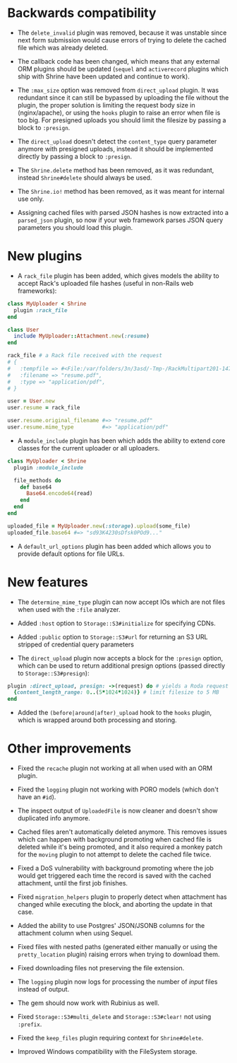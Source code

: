 # Backwards compatibility

* The `delete_invalid` plugin was removed, because it was unstable since next
  form submission would cause errors of trying to delete the cached file which
  was already deleted.

* The callback code has been changed, which means that any external ORM plugins
  should be updated (`sequel` and `activerecord` plugins which ship with
  Shrine have been updated and continue to work).

* The `:max_size` option was removed from `direct_upload` plugin. It was
  redundant since it can still be bypassed by uploading the file without the
  plugin, the proper solution is limiting the request body size in
  (nginx/apache), or using the `hooks` plugin to raise an error when file is
  too big. For presigned uploads you should limit the filesize by passing a
  block to `:presign`.

* The `direct_upload` doesn't detect the `content_type` query parameter anymore
  with presigned uploads, instead it should be implemented directly by passing
  a block to `:presign`.

* The `Shrine.delete` method has been removed, as it was redundant, instead
  `Shrine#delete` should always be used.

* The `Shrine.io!` method has been removed, as it was meant for internal use
  only.

* Assigning cached files with parsed JSON hashes is now extracted into a
  `parsed_json` plugin, so now if your web framework parses JSON query
  parameters you should load this plugin.

# New plugins

* A `rack_file` plugin has been added, which gives models the ability to accept
  Rack's uploaded file hashes (useful in non-Rails web frameworks):

```rb
class MyUploader < Shrine
  plugin :rack_file
end

class User
  include MyUploader::Attachment.new(:resume)
end

rack_file # a Rack file received with the request
# {
#   :tempfile => #<File:/var/folders/3n/3asd/-Tmp-/RackMultipart201-1476-nfw2-0>,
#   :filename => "resume.pdf",
#   :type => "application/pdf",
# }

user = User.new
user.resume = rack_file

user.resume.original_filename #=> "resume.pdf"
user.resume.mime_type         #=> "application/pdf"
```

* A `module_include` plugin has been which adds the ability to extend core
  classes for the current uploader or all uploaders.

```rb
class MyUploader < Shrine
  plugin :module_include

  file_methods do
    def base64
      Base64.encode64(read)
    end
  end
end

uploaded_file = MyUploader.new(:storage).upload(some_file)
uploaded_file.base64 #=> "sd93K4230sDfsk0POd9..."
```

* A `default_url_options` plugin has been added which allows you to provide
  default options for file URLs.

# New features

* The `determine_mime_type` plugin can now accept IOs which are not files when
  used with the `:file` analyzer.

* Added `:host` option to `Storage::S3#initialize` for specifying CDNs.

* Added `:public` option to `Storage::S3#url` for returning an S3 URL stripped
  of credential query parameters

* The `direct_upload` plugin now accepts a block for the `:presign` option,
  which can be used to return additional presign options (passed directly to
  `Storage::S3#presign`):

```rb
plugin :direct_upload, presign: ->(request) do # yields a Roda request object
  {content_length_range: 0..(5*1024*1024)} # limit filesize to 5 MB
end
```

* Added the `(before|around|after)_upload` hook to the `hooks` plugin, which
  is wrapped around both processing and storing.

# Other improvements

* Fixed the `recache` plugin not working at all when used with an ORM plugin.

* Fixed the `logging` plugin not working with PORO models (which don't have an
  `#id`).

* The inspect output of `UploadedFile` is now cleaner and doesn't show
  duplicated info anymore.

* Cached files aren't automatically deleted anymore. This removes issues which
  can happen with background promoting when cached file is deleted while it's
  being promoted, and it also required a monkey patch for the `moving` plugin
  to not attempt to delete the cached file twice.

* Fixed a DoS vulnerability with background promoting where the job would get
  triggered each time the record is saved with the cached attachment, until
  the first job finishes.

* Fixed `migration_helpers` plugin to properly detect when attachment has
  changed while executing the block, and aborting the update in that case.

* Added the ability to use Postgres' JSON/JSONB columns for the attachment
  column when using Sequel.

* Fixed files with nested paths (generated either manually or using the
  `pretty_location` plugin) raising errors when trying to download them.

* Fixed downloading files not preserving the file extension.

* The `logging` plugin now logs for processing the number of *input* files
  instead of output.

* The gem should now work with Rubinius as well.

* Fixed `Storage::S3#multi_delete` and `Storage::S3#clear!` not using `:prefix`.

* Fixed the `keep_files` plugin requiring context for `Shrine#delete`.

* Improved Windows compatibility with the FileSystem storage.
